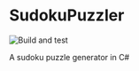 # SudokuPuzzler  
![Build and test](https://github.com/larsbergqvist/sudoku-puzzler/actions/workflows/dotnet.yml/badge.svg)  

A sudoku puzzle generator in C#
